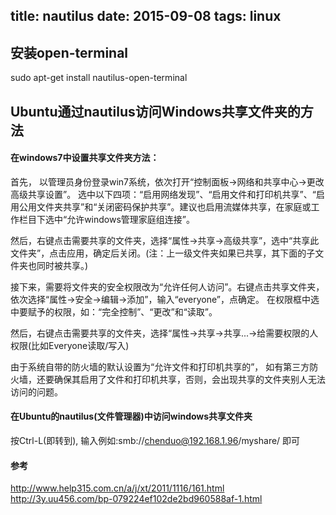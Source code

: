 title: nautilus
date: 2015-09-08
tags: linux
---
## 安装open-terminal
sudo apt-get install nautilus-open-terminal

## Ubuntu通过nautilus访问Windows共享文件夹的方法 

#### 在windows7中设置共享文件夹方法：
首先， 以管理员身份登录win7系统，依次打开“控制面板->网络和共享中心->更改高级共享设置”。
选中以下四项：“启用网络发现”、“启用文件和打印机共享”、“启用公用文件夹共享”和“关闭密码保护共享”。建议也启用流媒体共享，在家庭或工作栏目下选中“允许windows管理家庭组连接”。

然后，右键点击需要共享的文件夹，选择“属性->共享->高级共享”，选中“共享此文件夹”，点击应用，确定后关闭。(注：上一级文件夹如果已共享，其下面的子文件夹也同时被共享。)

接下来，需要将文件夹的安全权限改为“允许任何人访问”。右键点击共享文件夹，依次选择“属性->安全->编辑->添加”，输入“everyone”，点确定。
在权限框中选中要赋予的权限，如：“完全控制”、“更改”和“读取”。

然后，右键点击需要共享的文件夹，选择“属性->共享->共享...->给需要权限的人权限(比如Everyone读取/写入)

由于系统自带的防火墙的默认设置为“允许文件和打印机共享的”，
如有第三方防火墙，还要确保其启用了文件和打印机共享，否则，会出现共享的文件夹别人无法访问的问题。

#### 在Ubuntu的nautilus(文件管理器)中访问windows共享文件夹
按Ctrl-L(即转到),
输入例如:smb://chenduo@192.168.1.96/myshare/ 即可

#### 参考
http://www.help315.com.cn/a/j/xt/2011/1116/161.html
http://3y.uu456.com/bp-079224ef102de2bd960588af-1.html

